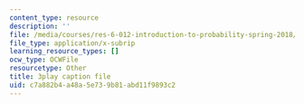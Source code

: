 ```yaml
---
content_type: resource
description: ''
file: /media/courses/res-6-012-introduction-to-probability-spring-2018/c7a882b4a48a5e739b81abd11f9893c2_5kdv3r-YgK0.vtt
file_type: application/x-subrip
learning_resource_types: []
ocw_type: OCWFile
resourcetype: Other
title: 3play caption file
uid: c7a882b4-a48a-5e73-9b81-abd11f9893c2
---
```

